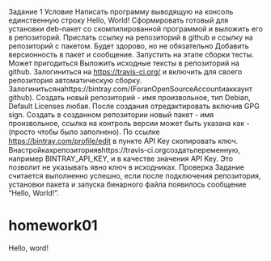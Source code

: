 Задание 1 Условие Написать программу выводящую на консоль единственную строку Hello, World! Сформировать готовый для установки deb-пакет со скомпилированной программой и выложить его в репозиторий. Прислать ссылку на репозиторий в github и ссылку на репозиторий с пакетом.
Будет здорово, но не обязательно Добавить версионность в пакет и сообщение. Запустить на этапе сборки тесты.
Может пригодиться Выложить исходные тексты в репозиторий на github. Залогиниться на https://travis-ci.org/ и включить для своего репозитория автоматическую сборку. Залогинитьсянаhttps://bintray.com/(ForanOpenSourceAccountиаккаунт github). Создать новый репозиторий - имя произвольное, тип Debian, Default Licenses любая. После создания отредактировать включив GPG sign. Создать в созданном репозитории новый пакет - имя произвольное, ссылка на контроль версии может быть указана как - (просто чтобы было заполнено). По ссылке https://bintray.com/proﬁle/edit в пункте API Key скопировать ключ. Внастройкахрепозиториявhttps://travis-ci.orgсоздатьпеременную, например BINTRAY_API_KEY, и в качестве значения API Key. Это позволит не указывать явно ключ в исходниках.
Проверка Задание считается выполненно успешно, если после подключения репозитория, установки пакета и запуска бинарного файла появилось сообщение “Hello, World!”.
# homework01
Hello, word!
